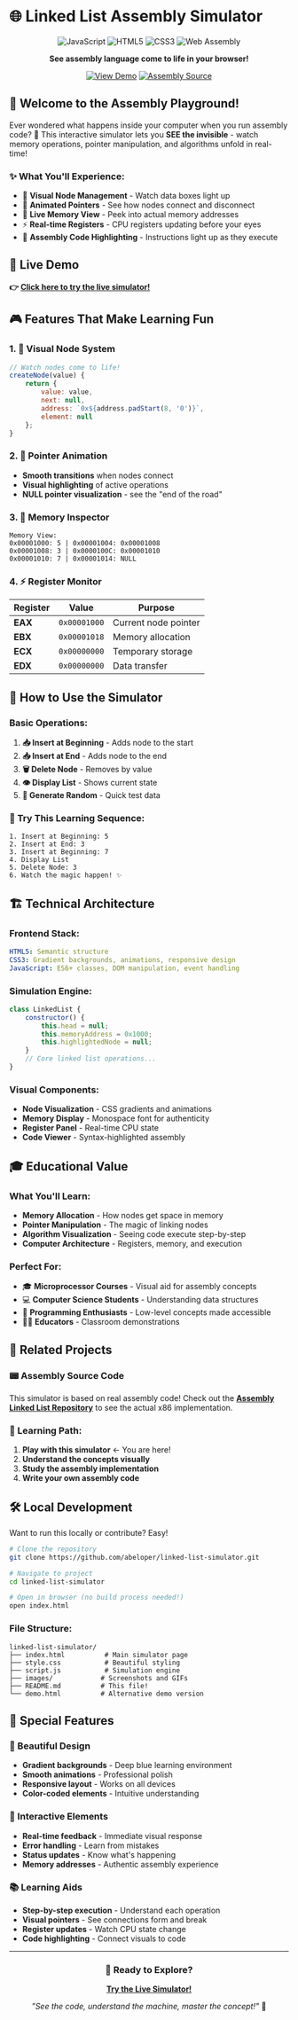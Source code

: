 # 🌐 Linked List Assembly Simulator

<div align="center">

![JavaScript](https://img.shields.io/badge/JavaScript-ES6+-yellow)
![HTML5](https://img.shields.io/badge/HTML5-Semantic-orange)
![CSS3](https://img.shields.io/badge/CSS3-Animations-blue)
![Web Assembly](https://img.shields.io/badge/Visualization-Interactive-green)

**See assembly language come to life in your browser!**

[![View Demo](https://img.shields.io/badge/VIEW-Live_Demo-8A2BE2)](https://your-username.github.io/linked-list-simulator)
[![Assembly Source](https://img.shields.io/badge/SEE-Assembly_Code-red)](https://github.com/your-username/assembly-linked-list-emu8086)

</div>

## 🎪 Welcome to the Assembly Playground!

Ever wondered what happens inside your computer when you run assembly code? 🤔 This interactive simulator lets you **SEE the invisible** - watch memory operations, pointer manipulation, and algorithms unfold in real-time!

### ✨ What You'll Experience:
- 🎯 **Visual Node Management** - Watch data boxes light up
- 🔗 **Animated Pointers** - See how nodes connect and disconnect  
- 💾 **Live Memory View** - Peek into actual memory addresses
- ⚡ **Real-time Registers** - CPU registers updating before your eyes
- 📜 **Assembly Code Highlighting** - Instructions light up as they execute

## 🚀 Live Demo

**👉 [Click here to try the live simulator!](https://github.com/abeloper/linked-list-simulator.git)**

## 🎮 Features That Make Learning Fun

### 1. 🧊 Visual Node System
```javascript
// Watch nodes come to life!
createNode(value) {
    return {
        value: value,
        next: null,
        address: `0x${address.padStart(8, '0')}`,
        element: null
    };
}
```

### 2. 🔗 Pointer Animation
- **Smooth transitions** when nodes connect
- **Visual highlighting** of active operations  
- **NULL pointer visualization** - see the "end of the road"

### 3. 💾 Memory Inspector
```
Memory View:
0x00001000: 5 | 0x00001004: 0x00001008
0x00001008: 3 | 0x0000100C: 0x00001010
0x00001010: 7 | 0x00001014: NULL
```

### 4. ⚡ Register Monitor
| Register | Value | Purpose |
|----------|-------|---------|
| **EAX** | `0x00001000` | Current node pointer |
| **EBX** | `0x00001018` | Memory allocation |
| **ECX** | `0x00000000` | Temporary storage |
| **EDX** | `0x00000000` | Data transfer |

## 🎯 How to Use the Simulator

### Basic Operations:
1. **📥 Insert at Beginning** - Adds node to the start
2. **📥 Insert at End** - Adds node to the end  
3. **🗑️ Delete Node** - Removes by value
4. **👁️ Display List** - Shows current state
5. **🔄 Generate Random** - Quick test data

### 🧪 Try This Learning Sequence:
```
1. Insert at Beginning: 5
2. Insert at End: 3
3. Insert at Beginning: 7
4. Display List
5. Delete Node: 3
6. Watch the magic happen! ✨
```

## 🏗️ Technical Architecture

### Frontend Stack:
```yaml
HTML5: Semantic structure
CSS3: Gradient backgrounds, animations, responsive design
JavaScript: ES6+ classes, DOM manipulation, event handling
```

### Simulation Engine:
```javascript
class LinkedList {
    constructor() {
        this.head = null;
        this.memoryAddress = 0x1000;
        this.highlightedNode = null;
    }
    // Core linked list operations...
}
```

### Visual Components:
- **Node Visualization** - CSS gradients and animations
- **Memory Display** - Monospace font for authenticity
- **Register Panel** - Real-time CPU state
- **Code Viewer** - Syntax-highlighted assembly

## 🎓 Educational Value

### What You'll Learn:
- **Memory Allocation** - How nodes get space in memory
- **Pointer Manipulation** - The magic of linking nodes
- **Algorithm Visualization** - Seeing code execute step-by-step
- **Computer Architecture** - Registers, memory, and execution

### Perfect For:
- 🎓 **Microprocessor Courses** - Visual aid for assembly concepts
- 💻 **Computer Science Students** - Understanding data structures
- 🔧 **Programming Enthusiasts** - Low-level concepts made accessible
- 👨‍🏫 **Educators** - Classroom demonstrations

## 🔗 Related Projects

### 📟 Assembly Source Code
This simulator is based on real assembly code! Check out the **[Assembly Linked List Repository](https://github.com/abeloper/linked-list-simulator.git)** to see the actual x86 implementation.

### 🎯 Learning Path:
1. **Play with this simulator** ← You are here!
2. **Understand the concepts visually**
3. **Study the assembly implementation**
4. **Write your own assembly code**

## 🛠️ Local Development

Want to run this locally or contribute? Easy!

```bash
# Clone the repository
git clone https://github.com/abeloper/linked-list-simulator.git

# Navigate to project
cd linked-list-simulator

# Open in browser (no build process needed!)
open index.html
```

### File Structure:
```
linked-list-simulator/
├── index.html          # Main simulator page
├── style.css           # Beautiful styling
├── script.js           # Simulation engine
├── images/            # Screenshots and GIFs
├── README.md          # This file!
└── demo.html          # Alternative demo version
```

## 🌟 Special Features

### 🎨 Beautiful Design
- **Gradient backgrounds** - Deep blue learning environment
- **Smooth animations** - Professional polish
- **Responsive layout** - Works on all devices
- **Color-coded elements** - Intuitive understanding

### 🔧 Interactive Elements
- **Real-time feedback** - Immediate visual response
- **Error handling** - Learn from mistakes
- **Status updates** - Know what's happening
- **Memory addresses** - Authentic assembly experience

### 📚 Learning Aids
- **Step-by-step execution** - Understand each operation
- **Visual pointers** - See connections form and break
- **Register updates** - Watch CPU state change
- **Code highlighting** - Connect visuals to code
---

<div align="center">

### 🚀 Ready to Explore?

[**Try the Live Simulator!**](https://github.com/abeloper/linked-list-simulator.git)

*"See the code, understand the machine, master the concept!"* 🎯

</div>
